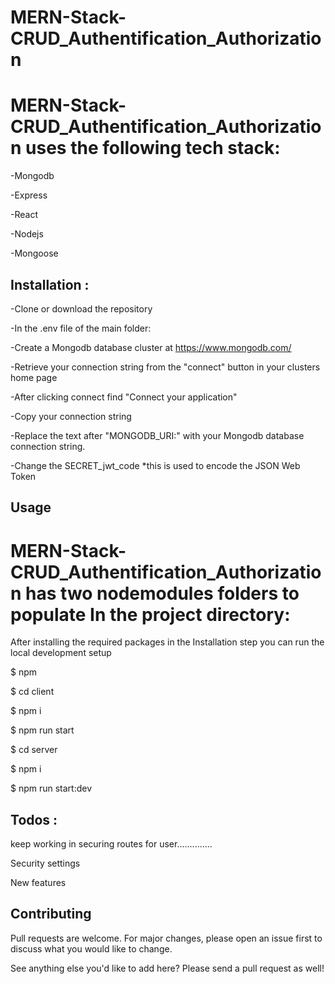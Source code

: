 # MERN-Stack-CRUD_Authentification_Authorization
# MERN-Stack-CRUD_Authentification_Authorization uses the following tech stack:

-Mongodb

-Express

-React

-Nodejs

-Mongoose

## Installation :
-Clone or download the repository

-In the .env file of the main folder:

-Create a Mongodb database cluster at https://www.mongodb.com/

-Retrieve your connection string from the "connect" button in your clusters home page

-After clicking connect find "Connect your application"

-Copy your connection string

-Replace the text after "MONGODB_URI:" with your Mongodb database connection string.

-Change the SECRET_jwt_code *this is used to encode the JSON Web Token

## Usage
# MERN-Stack-CRUD_Authentification_Authorization has two nodemodules folders to populate In the project directory:

After installing the required packages in the Installation step you can run the local development setup

$ npm

$ cd client

$ npm i

$ npm run start

$ cd server

$ npm i

$ npm run start:dev

## Todos :

keep working in securing routes for user..............

Security settings

New features


## Contributing

Pull requests are welcome. For major changes, please open an issue first to discuss what you would like to change.

See anything else you'd like to add here? Please send a pull request as well!

